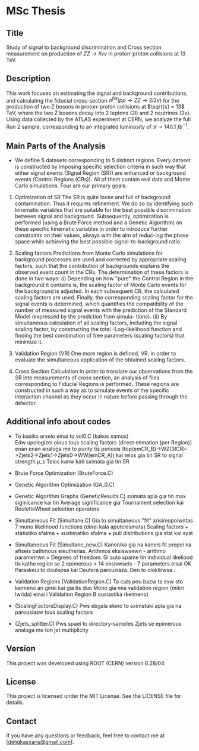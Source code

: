 # MSc Thesis

## Title 

Study of signal to background discrimination and Cross section measurement on production of $ZZ\rightarrow llvv$ in proton-proton collisions at 13 TeV.

## Description

This work focuses on estimating the signal and background contributions, and calculating the fiducial cross-section $σ^{fid}(pp\rightarrow ZZ\rightarrow 2l2ν)$ for the production of two Z bosons in proton-proton collisions at $\sqrt{s} = 13$ TeV, where the two Z bosons decay into 2 leptons (2l) and 2 neutrinos
(2ν). Using data collected by the ATLAS experiment at CERN, we analyze the full Run 2 sample, corresponding to an integrated luminosity of $\mathcal{L} = 140.1$ $fb^{−1}$. 

## Main Parts of the Analysis

* We define 5 datasets corresponding to 5 distinct regions. Every dataset is constructed by imposing specific selection criteria in such way that either signal events (Signal Region (SR)) are enhanced or background events (Control Regions (CRs)). All of them contain real data and Monte Carlo simulations.<n> 
Four are our primary goals:<n>
1. Optimization of SR<n>
   The SR is quite loose and full of background contamination. Thus it requires refinement. We do so by identifying such kinematic variables that are suitable for the best possible discrimination between signal and background. Subsequently, optimization is performed (using a Brute Force method and a Genetic Algorithm) on these specific kinematic variables in order to introduce further constraints on their values, always with the aim of reduc-ing the phase space while achieving the best possible signal-to-background ratio.

2. Scaling factors<n>
   Predictions from Monte Carlo simulations for background processes are used and corrected by appropriate scaling factors, such that the contribution of backgrounds explains the observed event count in the CRs. The determination of these factors is done in two ways:
   (i) Depending on how "pure" the Control Region in the background it contains is, the scaling factor of Monte Carlo events for the background is adjusted. In each subsequent CR, the calculated scaling factors are used. Finally, the corresponding scaling factor for the signal events is determined, which quantifies the compatibility of the number of measured signal events with the prediction of the Standard Model (expressed by the prediction from simula-
   tions).
   (ii) By simultaneous calculation of all scaling factors, including the signal scaling factor, by constructing the total -Log-likelihood function and finding the best combination of free parameters (scaling factors) that minimize it.

3. Validation Region (VR)<n>
   One more region is defined, VR, in order to evaluate the simultaneous application of the obtained scaling factors.

4. Cross Section Calculation<n>
   In order to translate our observations from the SR into measurements of cross section, an analysis of files corresponding to Fiducial Regions is performed. These regions are constructed in such a way as to simulate events of the specific interaction channel as they occur in nature before passing through the detector.

## Additional info about codes

* To basiko arxeio einai to vol0.C (kakos xamos)	
	Edw upologizei olous tous scaling factors (direct etimation (per Region)) enan enan analoga me to 
	purity tis perioxis (top(emCR_B)->WZ(3lCR)->Zjets2->Zjets1->Zjets0->WW(emCR_A)) kai telos gia tin SR
	to signal strength μ_s
	Telos kanw kati sximata gia tin SR
	
* Brute Force Optimization (BruteForce.C)

* Genetic Algorithm Optimization (GA_0.C)

* Genetic Algorithm Graphs (GeneticResults.C)
	sximata apla gia tin max signiicance kai tin Average significance gia Tournament selection kai 
	RouletteWheel selection operators 
	
* Simultaneous Fit (Simultane.C)
	Gia to simultaneous "fit" xrisimopoiwntas 7 mono likelihood functions (dinei kala apotelesmata)
	Scaling factors + statistiko sfalma + sustimatiko sfalma + pull distributions gia stat kai syst 
	
* Simultaneous Fit (Simultane_new.C)
	Kanonika gia na kaneis fit prepei na afiseis bathmous eleutherias. Arithmos eksiswsewn - arithmo 
	parametrwn = Degrees of freedom. Gi auto spame tin individual likeliood tis kathe region se 2 
	epimerous-> 14 eksiswseis - 7 parameters eisai OK
	Paraskeui to doulepsa kai Deutera parousiaza. Den to oloklirwsa...
	
* Validation Regions (ValidationRegion.C)
	Ta cuts pou bazw ta exw sto keimeno an ginei kai gia tis duo
	Mono gia mia validation region (mikri lwrida) einai i Validation Region B ousiastika (keimeno)
	
* (ScalingFactorsDisplay.C)
	Pws ebgala ekino to sximataki apla gia na parousiasw tous scaling factors
	
* (Zjets_splitter.C)
	Pws spaei to directory-samples Zjets se epimerous analoga me ton jet multiplicity
	
## Version

This project was developed using ROOT (CERN) version 6.28/04

## License

This project is licensed under the MIT License. See the LICENSE file for details.

## Contact

If you have any questions or feedback, feel free to contact me at [deligkasxaris@gmail.com].